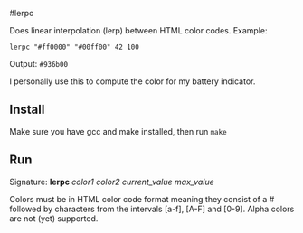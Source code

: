#lerpc

Does linear interpolation (lerp) between HTML color codes. 
Example:

```
lerpc "#ff0000" "#00ff00" 42 100
```
Output:
```#936b00```

I personally use this to compute the color for my battery indicator.

## Install
Make sure you have gcc and make installed, then run ```make```

## Run
Signature: __lerpc__ _color1_ _color2_ _current_value_ _max_value_

Colors must be in HTML color code format meaning they consist of a # followed by characters from the intervals [a-f], [A-F] and [0-9]. Alpha colors are not (yet) supported.

